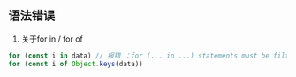 ## 语法错误

1. 关于for in / for of

```typescript
for (const i in data) // 报错 ：for (... in ...) statements must be filtered with an if statement (forin)
for (const i of Object.keys(data))
```